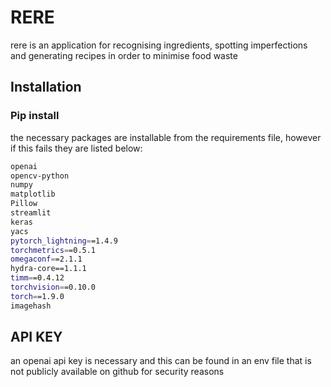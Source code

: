 
# RERE

rere is an application for recognising ingredients, spotting imperfections and generating recipes in order to minimise food waste

## Installation

### Pip install

the necessary packages are installable from the requirements file, however if this fails they are listed below:

```bash
openai  
opencv-python  
numpy  
matplotlib  
Pillow  
streamlit  
keras  
yacs  
pytorch_lightning==1.4.9  
torchmetrics==0.5.1  
omegaconf==2.1.1  
hydra-core==1.1.1  
timm==0.4.12  
torchvision==0.10.0  
torch==1.9.0  
imagehash  
```

## API KEY
an openai api key is necessary and this can be found in an env file that is not publicly available on github for security reasons
